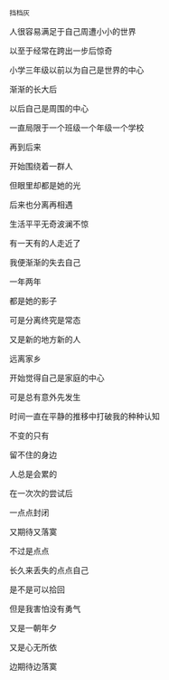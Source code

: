 ```markdown
挡档灰
```

<!-- more -->

人很容易满足于自己周遭小小的世界

以至于经常在跨出一步后惊奇

小学三年级以前以为自己是世界的中心

渐渐的长大后

以后自己是周围的中心

一直局限于一个班级一个年级一个学校

再到后来

开始围绕着一群人

但眼里却都是她的光

后来也分离再相遇

生活平平无奇波澜不惊

有一天有的人走近了

我便渐渐的失去自己

一年两年

都是她的影子

可是分离终究是常态

又是新的地方新的人

远离家乡

开始觉得自己是家庭的中心

可是总有意外先发生

时间一直在平静的推移中打破我的种种认知

不变的只有

留不住的身边

人总是会累的

在一次次的尝试后

一点点封闭

又期待又落寞

不过是点点

长久来丢失的点点自己

是不是可以拾回

但是我害怕没有勇气

又是一朝年夕

又是心无所依

边期待边落寞



